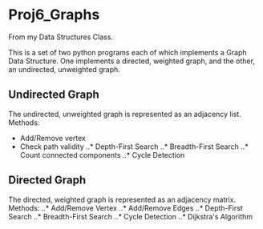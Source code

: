 # Proj6_Graphs

From my Data Structures Class.

This is a set of two python programs each of which implements a Graph Data Structure. One implements a directed, weighted graph, and the other, an undirected, unweighted graph. 

Undirected Graph
---
The undirected, unweighted graph is represented as an adjacency list.
Methods:
* Add/Remove vertex
* Check path validity
..* Depth-First Search
..* Breadth-First Search
..* Count connected components
..* Cycle Detection

Directed Graph
---
The directed, weighted graph is represented as an adjacency matrix.
Methods:
..* Add/Remove Vertex
..* Add/Remove Edges
..* Depth-First Search
..* Breadth-First Search
..* Cycle Detection
..* Dijkstra's Algorithm
